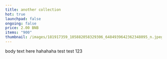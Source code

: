 ```yaml
---
title: another collection
hot: true
launchpad: false
ongoing: false
price: 2.00 BNB
items: "900"
thumbnail: /images/181917359_105882058329306_6484939642362348095_n.jpeg
---
```

body text here hahahaha test test 123